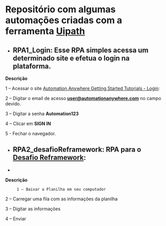 # Repositório com algumas automações criadas com a ferramenta [Uipath](https://www.uipath.com/)


- ## RPA1_Login: Esse RPA simples acessa um determinado site e efetua o login na plataforma.

**Descrição** 

   1 – Acessar o site [Automation Anywhere Getting Started Tutorials - Login](https://s3-us-west-2.amazonaws.com/aai-devportal-media/wp-content/uploads/2021/06/29093713/AutomationAnywhereLabs-Login.html):

   2 – Digitar o email de acesso **user@automationanywhere.com** no campo devido.

   3 – Digitar a senha **Automation123**

   4 – Clicar em **SIGN IN**
  
   5 - Fechar o navegador. 

- ## RPA2_desafioReframework: RPA para o [Desafio Reframework](https://mestrerpa.com.br/desafio-reframework/):
- 
**Descrição** 

         1 – Baixar a Planilha em seu computador

  2 – Carregar uma fila com as informações da planilha

  3 – Digitar as informações

  4 – Enviar
